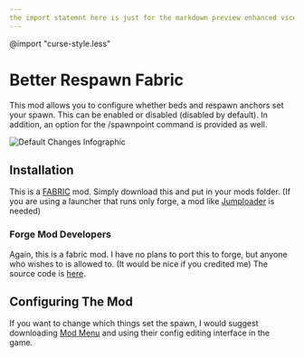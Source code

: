 ```yaml
---
the import statemnt here is just for the markdown preview enhanced vscode extension
---
```

@import "curse-style.less"

# Better Respawn Fabric

This mod allows you to configure whether beds and respawn anchors set your spawn. This can be enabled or disabled (disabled by default). In addition, an option for the /spawnpoint command is provided as well.

![Default Changes Infographic](https://github.com/Hollikill/Amnesia/blob/master/curseforge-resources/deafult_config_infographic_transparent.png?raw=true)

## Installation

This is a [FABRIC](https://www.fabricmc.net/use/) mod. Simply download this and put in your mods folder. (If you are using a launcher that runs only forge, a mod like [Jumploader](https://www.curseforge.com/minecraft/mc-mods/jumploader) is needed)

### Forge Mod Developers

Again, this is a fabric mod. I have no plans to port this to forge, but anyone who wishes to is allowed to. (It would be nice if you credited me) The source code is [here](https://www.github.com/hollikill/Amnesia).

## Configuring The Mod

If you want to change which things set the spawn, I would suggest downloading [Mod Menu](https://www.curseforge.com/minecraft/mc-mods/modmenu) and using their config editing interface in the game.

